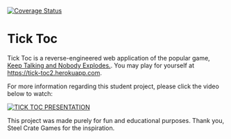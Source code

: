 [![Coverage Status](https://coveralls.io/repos/github/tick-toc/tick-toc2/badge.svg?branch=master)](https://coveralls.io/github/tick-toc/tick-toc2?branch=master)

# Tick Toc

Tick Toc is a reverse-engineered web application of the popular game, [Keep Talking and Nobody Explodes.](https://keeptalkinggame.com/). You may play for yourself at <https://tick-toc2.herokuapp.com>.

For more information regarding this student project, please click the video below to watch:

[![TICK TOC PRESENTATION](https://img.youtube.com/vi/zgzjM1lHdI4/0.jpg)](https://www.youtube.com/watch?v=zgzjM1lHdI4&list=PLx0iOsdUOUmmL875tGLv6WKi_JSPzrrrQ&index=28&t=0s)

This project was made purely for fun and educational purposes. Thank you, Steel Crate Games for the inspiration.
